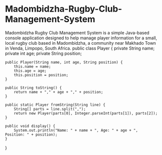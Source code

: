 # Madombidzha-Rugby-Club-Management-System
Madombidzha Rugby Club Management System is a simple Java-based console application designed to help manage player information for a small, local rugby club based in Madombidzha, a community near Makhado Town in Venda, Limpopo, South Africa.
public class Player {
    private String name;
    private int age;
    private String position;

    public Player(String name, int age, String position) {
        this.name = name;
        this.age = age;
        this.position = position;
    }

    public String toString() {
        return name + "," + age + "," + position;
    }

    public static Player fromString(String line) {
        String[] parts = line.split(",");
        return new Player(parts[0], Integer.parseInt(parts[1]), parts[2]);
    }

    public void display() {
        System.out.println("Name: " + name + ", Age: " + age + ", Position: " + position);
    }
}
